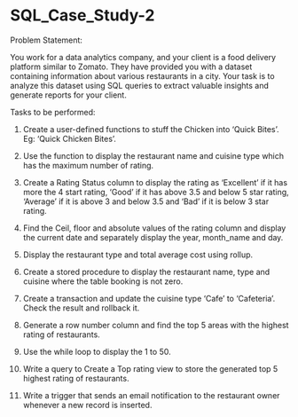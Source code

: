 # SQL_Case_Study-2

Problem Statement:

You work for a data analytics company, and your client is a food delivery platform similar to Zomato. They have provided you with a dataset containing information about various restaurants in a city. Your task is to analyze this dataset using SQL queries to extract valuable insights and generate reports for your client.

Tasks to be performed:

1. Create a user-defined functions to stuff the Chicken into ‘Quick Bites’. Eg: ‘Quick Chicken Bites’.
   
2. Use the function to display the restaurant name and cuisine type which has the maximum number of rating.
   
3. Create a Rating Status column to display the rating as ‘Excellent’ if it has more the 4 start rating, ‘Good’ if it has above 3.5 and below 5 star rating, ‘Average’ if it is above 3 and below 3.5 and ‘Bad’ if it is below 3 star rating.
   
4. Find the Ceil, floor and absolute values of the rating column and display the current date and separately display the year, month_name and day.
   
5. Display the restaurant type and total average cost using rollup.

6. Create a stored procedure to display the restaurant name, type and cuisine where the table booking is not zero.

7. Create a transaction and update the cuisine type ‘Cafe’ to ‘Cafeteria’. Check the result and rollback it.
   
8. Generate a row number column and find the top 5 areas with the highest rating of restaurants.

9. Use the while loop to display the 1 to 50.
    
10. Write a query to Create a Top rating view to store the generated top 5 highest rating of restaurants.
    
11. Write a trigger that sends an email notification to the restaurant owner whenever a new record is inserted.



    
